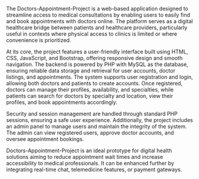 The Doctors-Appointment-Project is a web-based application designed to streamline access to medical consultations by enabling users to easily find and book appointments with doctors online. The platform serves as a digital healthcare bridge between patients and healthcare providers, particularly useful in contexts where physical access to clinics is limited or where convenience is prioritized.

At its core, the project features a user-friendly interface built using HTML, CSS, JavaScript, and Bootstrap, offering responsive design and smooth navigation. The backend is powered by PHP with MySQL as the database, ensuring reliable data storage and retrieval for user accounts, doctor listings, and appointments. The system supports user registration and login, allowing both doctors and patients to create accounts. Once registered, doctors can manage their profiles, availability, and specialties, while patients can search for doctors by specialty and location, view their profiles, and book appointments accordingly.

Security and session management are handled through standard PHP sessions, ensuring a safe user experience. Additionally, the project includes an admin panel to manage users and maintain the integrity of the system. The admin can view registered users, approve doctor accounts, and oversee appointment bookings.

Doctors-Appointment-Project is an ideal prototype for digital health solutions aiming to reduce appointment wait times and increase accessibility to medical professionals. It can be enhanced further by integrating real-time chat, telemedicine features, or payment gateways.







